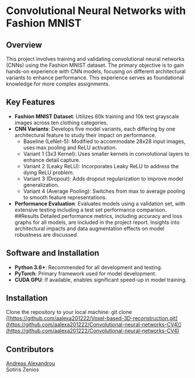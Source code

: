 # Convolutional Neural Networks with Fashion MNIST


## Overview
This project involves training and validating convolutional neural networks (CNNs) using the Fashion MNIST dataset. The primary objective is to gain hands-on experience with CNN models, focusing on different architectural variants to enhance performance. This experience serves as foundational knowledge for more complex assignments.

## Key Features
- **Fashion MNIST Dataset**: Utilizes 60k training and 10k test grayscale images across ten clothing categories.
- **CNN Variants**: Develops five model variants, each differing by one architectural feature to study their impact on performance.
  - Baseline (LeNet-5): Modified to accommodate 28x28 input images, uses max pooling and ReLU activation.
  - Variant 1 (3x3 Kernel): Uses smaller kernels in convolutional layers to enhance detail capture.
  - Variant 2 (Leaky ReLU): Incorporates Leaky ReLU to address the dying ReLU problem.
  - Variant 3 (Dropout): Adds dropout regularization to improve model generalization.
  - Variant 4 (Average Pooling): Switches from max to average pooling to smooth feature representations.
- **Performance Evaluation**: Evaluates models using a validation set, with extensive testing including a test set performance comparison.
##Results
Detailed performance metrics, including accuracy and loss graphs for all models, are included in the project report. Insights into architectural impacts and data augmentation effects on model robustness are discussed.
## Software and Installation
- **Python 3.6+**: Recommended for all development and testing.
- **PyTorch**: Primary framework used for model development.
- **CUDA GPU**: If available, enables significant speed-up in model training.

## Installation
Clone the repository to your local machine:
git clone [[https://github.com/aalexa201222/Voxel-based-3D-reconstruction.git](https://github.com/aalexa201222/Convolutional-neural-networks-CV4)](https://github.com/aalexa201222/Convolutional-neural-networks-CV4)

## Contributors
[Andreas Alexandrou](https://www.linkedin.com/in/andreas-alexandrou-056528242) <br />
Sotiris Zenios
